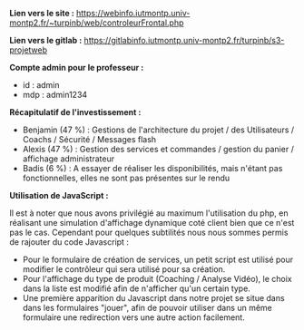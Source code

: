 **Lien vers le site :** https://webinfo.iutmontp.univ-montp2.fr/~turpinb/web/controleurFrontal.php

**Lien vers le gitlab :** https://gitlabinfo.iutmontp.univ-montp2.fr/turpinb/s3-projetweb

**Compte admin pour le professeur :**
- id : admin
- mdp : admin1234

**Récapitulatif de l'investissement :**
- Benjamin (47 %) : Gestions de l'architecture du projet / des Utilisateurs / Coachs / Sécurité / Messages flash
- Alexis (47 %) : Gestion des services et commandes / gestion du panier / affichage administrateur
- Badis (6 %) : A essayer de réaliser les disponibilités, mais n'étant pas fonctionnelles, elles ne sont pas présentes sur le rendu

**Utilisation de JavaScript :**

Il est à noter que nous avons privilégié au maximum l'utilisation du php, en réalisant une simulation d'affichage dynamique coté client bien que ce n'est pas le cas. Cependant pour quelques subtilités nous nous sommes permis de rajouter du code Javascript :

- Pour le formulaire de création de services, un petit script est utilisé pour modifier le contrôleur qui sera utilisé pour sa création.
- Pour l'affichage du type de produit (Coaching / Analyse Vidéo), le choix dans la liste est modifié afin de n'afficher qu'un certain type.
- Une première apparition du Javascript dans notre projet se situe dans dans les formulaires "jouer", afin de pouvoir utiliser dans un même formulaire une redirection vers une autre action facilement.